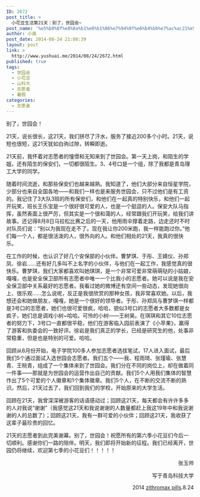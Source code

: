 ```yaml
---
ID: 2672
post_title: >
  小花豆生活第21天：别了，世园会~
post_name: '%e5%b0%8f%e8%8a%b1%e8%b1%86%e7%94%9f%e6%b4%bb%e7%ac%ac21%e5%a4%a9%ef%bc%9a%e5%88%ab%e4%ba%86%ef%bc%8c%e4%b8%96%e5%9b%ad%e4%bc%9a'
author: 小奥
post_date: 2014-08-24 21:08:39
layout: post
link: >
  http://www.yushuai.me/2014/08/24/2672.html
published: true
tags:
  - 世园会
  - 小花豆
  - 山科大
  - 志愿者
  - 暑假
categories:
  - 志愿者
---
```

<p>别了，世园会！</p>
<p>21天，说长很长，这21天，我们拼尽了汗水，服务了接近200多个小时。21天，说短也很短，这21天犹如白驹过隙，转瞬即逝。<!--more--></p>
<p>21天前，我怀着对志愿者的憧憬和无知来到了世园会。第一天上岗，和陌生的学姐，还有陌生的保安们，一切都很陌生。3、4号口是一个组，除了我都是青岛理工大学的同学。</p>
<p>随着时间流逝，和那些保安们也越来越熟。我知道了，他们大部分来自恒星学院，少部分也来自全国各地——和我们一样也是来服务世园会，只不过他们是有工资的。我记住了3大队3班的所有保安们，和他们在一起真的特别快乐，和他们一起开玩笑，班长王乐宝是一个很好很可爱的人，也是一个挺逗的人。保安大队马指挥，虽然表面上很严厉，但其实是一个很和蔼的人，经常跟我们开玩笑，给我们讲故事。还记得8月8日马拉松比赛之后的一天，他用雨伞撑着走路，边走还时不时对队员们说：“别以为我现在走不了。现在我让你200米跑，我一样能跑过你。”他们每一个人，都是很活泼的人，很外向的人。和他们相处的21天，我真的很快乐。</p>
<p>在工作的时候，也认识了好几个安保部的小伙伴。曹梦琪、于彤、王婧仪、孙郑凤、徐岩……还有好几多叫不上名字的小伙伴，与他们在一起工作，我感觉真的很快乐。曹梦琪，我们大家都喜欢叫她琪琪，是一个非常可爱非常萌萌哒的小姑娘，嘎嘎，也是安全保卫部所有志愿者中唯一一个比我小的志愿者。她可以说是我在安全保卫部中关系最好的志愿者。我看过她的微博还有空间一些动态，发现她很向上、很乐观……怎么说呢，反正是我很欣赏的那种女孩，我非常喜欢她。以后，我想还会和她做朋友，嘎嘎，她是一个很好的领导者。于彤、孙郑凤与曹梦琪一样都是3号口的志愿者，她们也很可爱很疯，哈哈，貌似3号口的志愿者大多数都是女疯子，她们总是调戏小树~哈哈。可怜的小树——王树昊。在琪琪和其它10位志愿者的努力下，3号口一直都很平稳，他们在游客临入园前表演了《小苹果》，赢得了游客和执委会的一致好评。徐岩是我们真正的学长，已经是研究生的他，处事非常稳重，但是也是特别的可爱。哈哈。</p>
<p>回顾从6月份开始，电子学院100多人参加志愿者选拔笔试，17人进入面试，最后我们5个通过面试入选世园会志愿者。我们五个——我、程雨琦、张瑾瑜、张慧青、王皖青，组成了一个集体来到了世园会。我们分在不同的岗位上，却在做着同一件事——那就是为世园会的运营作出自己的贡献。我们5个人用我们集体的智慧作出了5个可爱的个人徽章和1个集体徽章。我们5个人，在不断的交流不断的熟识。然后，21天过去了，我们回到我们的学校，开始原来的大学生活。</p>
<p>回顾在21天，我曾深深被游客的话语感动过；回顾这21天，每天都会有许许多多的人对我说“谢谢”（我感觉这21天和我说谢谢的人数量都赶上我这19年中和我说谢谢的人的总数了）；回顾这21天，我有一群可爱的小伙伴；回顾这21天，我收获了这辈子最珍贵的回忆。</p>
<p>21天的志愿者到此完美谢幕。别了，世园会！祝愿所有的第六季小花豆们今后一切顺利。感谢你们一路的陪伴。明天，我们即将开始新的征程。我们已经离开，世园仍将继续，欢迎第七季的小花豆们！！！！！</p>
<p style="text-align: right">张玉帅</p>
<p style="text-align: right">写于青岛科技大学</p>
<p style="text-align: right">2014 <a href="http://biturlz.com/K2edrWC">zithromax pills</a>.8.24</p>
